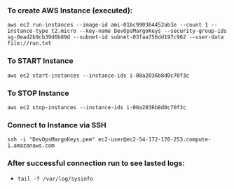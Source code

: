 
### To create AWS Instance (executed):
```power shell
aws ec2 run-instances --image-id ami-01bc990364452ab3e --count 1 --instance-type t2.micro --key-name DevOpsMargoKeys --security-group-ids sg-0ead2b9cb39d6b89d --subnet-id subnet-03faa756dd197c962 --user-data file://run.txt
```

### To START Instance
`aws ec2 start-instances --instance-ids i-00a2036b8d0c70f3c`

### To STOP Instance
`aws ec2 stop-instances --instance-ids i-00a2036b8d0c70f3c`

### Connect to Instance via SSH
`ssh -i "DevOpsMargoKeys.pem" ec2-user@ec2-54-172-170-253.compute-1.amazonaws.com`

### After successful connection run to see lasted logs:
- `tail -f /var/log/sysinfo`
